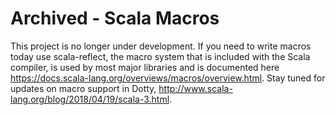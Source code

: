 # Archived - Scala Macros

This project is no longer under development.
If you need to write macros today use scala-reflect, the macro system that is included with the Scala compiler, is used by most major libraries and is documented here https://docs.scala-lang.org/overviews/macros/overview.html.
Stay tuned for updates on macro support in Dotty, 
http://www.scala-lang.org/blog/2018/04/19/scala-3.html.